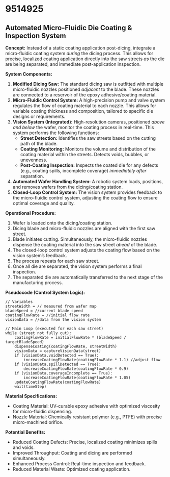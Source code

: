# 9514925

## Automated Micro-Fluidic Die Coating & Inspection System

**Concept:** Instead of a static coating application post-dicing, integrate a micro-fluidic coating system *during* the dicing process. This allows for precise, localized coating application directly into the saw streets *as* the die are being separated, and immediate post-application inspection.

**System Components:**

1.  **Modified Dicing Saw:** The standard dicing saw is outfitted with multiple micro-fluidic nozzles positioned *adjacent* to the blade. These nozzles are connected to a reservoir of the epoxy adhesive/coating material.
2.  **Micro-Fluidic Control System:** A high-precision pump and valve system regulates the flow of coating material to each nozzle. This allows for variable coating thickness and composition, tailored to specific die designs or requirements.
3.  **Vision System (Integrated):** High-resolution cameras, positioned *above and below* the wafer, monitor the coating process in real-time. This system performs the following functions:
    *   **Street Detection:** Identifies the saw streets based on the cutting path of the blade.
    *   **Coating Monitoring:**  Monitors the volume and distribution of the coating material within the streets. Detects voids, bubbles, or unevenness.
    *   **Post-Coating Inspection:**  Inspects the coated die for any defects (e.g., coating spills, incomplete coverage) *immediately after* separation.
4.  **Automated Wafer Handling System:**  A robotic system loads, positions, and removes wafers from the dicing/coating station.
5.  **Closed-Loop Control System:** The vision system provides feedback to the micro-fluidic control system, adjusting the coating flow to ensure optimal coverage and quality.

**Operational Procedure:**

1.  Wafer is loaded onto the dicing/coating station.
2.  Dicing blade and micro-fluidic nozzles are aligned with the first saw street.
3.  Blade initiates cutting. Simultaneously, the micro-fluidic nozzles dispense the coating material into the saw street *ahead* of the blade.
4.  The closed-loop control system adjusts the coating flow based on the vision system’s feedback.
5.  The process repeats for each saw street.
6.  Once all die are separated, the vision system performs a final inspection.
7.  The separated die are automatically transferred to the next stage of the manufacturing process.

**Pseudocode (Control System Logic):**

```
// Variables
streetWidth = // measured from wafer map
bladeSpeed = //current blade speed
coatingFlowRate = //initial flow rate
visionData = //data from the vision system

// Main Loop (executed for each saw street)
while (street not fully cut):
    coatingFlowRate = initialFlowRate * (bladeSpeed / targetBladeSpeed)
    dispenseCoating(coatingFlowRate, streetWidth)
    visionData = captureVisionData(street)
    if (visionData.voidDetected == True):
        increaseCoatingFlowRate(coatingFlowRate * 1.1) //adjust flow
    if (visionData.spillDetected == True):
        decreaseCoatingFlowRate(coatingFlowRate * 0.9)
    if (visionData.coverageIncomplete == True):
        increaseCoatingFlowRate(coatingFlowRate * 1.05)
    updateCoatingFlowRate(coatingFlowRate)
    wait(timeStep)

```

**Material Specifications:**

*   Coating Material: UV-curable epoxy adhesive with optimized viscosity for micro-fluidic dispensing.
*   Nozzle Material: Chemically resistant polymer (e.g., PTFE) with precise micro-machined orifice.

**Potential Benefits:**

*   Reduced Coating Defects: Precise, localized coating minimizes spills and voids.
*   Improved Throughput: Coating and dicing are performed simultaneously.
*   Enhanced Process Control: Real-time inspection and feedback.
*   Reduced Material Waste: Optimized coating application.